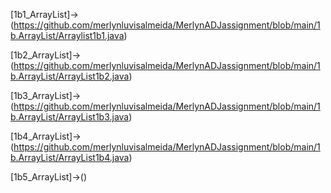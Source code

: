 [1b1_ArrayList]->(https://github.com/merlynluvisalmeida/MerlynADJassignment/blob/main/1b.ArrayList/Arraylist1b1.java)

[1b2_ArrayList]->(https://github.com/merlynluvisalmeida/MerlynADJassignment/blob/main/1b.ArrayList/ArrayList1b2.java)

[1b3_ArrayList]->(https://github.com/merlynluvisalmeida/MerlynADJassignment/blob/main/1b.ArrayList/ArrayList1b3.java)

[1b4_ArrayList]->(https://github.com/merlynluvisalmeida/MerlynADJassignment/blob/main/1b.ArrayList/ArrayList1b4.java)

[1b5_ArrayList]->()





